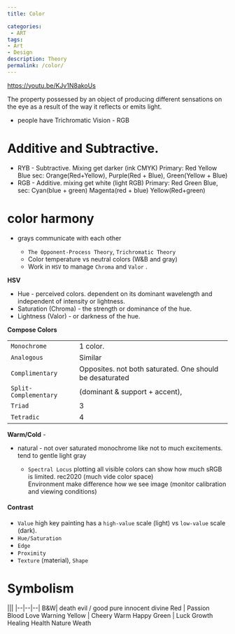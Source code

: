 ```yaml
---
title: Color

categories:
 - ART
tags:
- Art
- Design
description: Theory
permalink: /color/
---
```



https://youtu.be/KJv1N8akoUs


The property possessed by an object of producing different sensations on the eye as a result of the way it reflects or emits light.


- people have Trichromatic Vision - RGB

# Additive and Subtractive.
- RYB - Subtractive. Mixing get darker (ink CMYK) Primary: Red Yellow Blue sec: Orange(Red+Yellow), Purple(Red + Blue), Green(Yellow + Blue)  
- RGB - Additive. mixing get white  (light RGB) Primary: Red Green Blue, sec: Cyan(blue + green) Magenta(red + blue) Yellow(Red+green)



# color harmony
- grays communicate with each other

   - `The Opponent-Process Theory`, `Trichromatic Theory`  
   - Color temperature  vs  neutral colors (W&B and gray)   
   - Work in `HSV` to manage `Chroma` and `Valor` .   

**HSV**   
- Hue - perceived colors. dependent on its dominant wavelength and independent of intensity or lightness.
- Saturation (Chroma) - the strength or dominance of the hue.  
- Lightness (Valor) -  or darkness of the hue.

**Compose Colors**

   || |
   |-|- |
   `Monochrome` | 1 color.
   `Analogous`| Similar
   `Complimentary` | Opposites.  not both saturated. One should be desaturated
   `Split-Complementary` | (dominant & support + accent),
   `Triad`  |3 |
   `Tetradic` | 4   

**Warm/Cold** -  

- natural - not over saturated monochrome like not to much excitements. tend to gentle light gray



   - `Spectral Locus` plotting all visible colors can show how much sRGB is limited. rec2020 (much vide color space)      
   Environment make difference how we see image  (monitor calibration and viewing conditions)  


#### Contrast   
- `Value` high key painting has a `high-value` scale (light) vs `low-value` scale (dark).  
- `Hue/Saturation`  
- `Edge`  
- `Proximity`  
- `Texture` (material), `Shape`

# Symbolism


|||
|--|--|--|
B&W| death evil / good pure innocent divine
Red | Passion Blood Love  Warning
Yellow  | Cheery Warm Happy
Green | Luck Growth Healing Health Nature Weath
